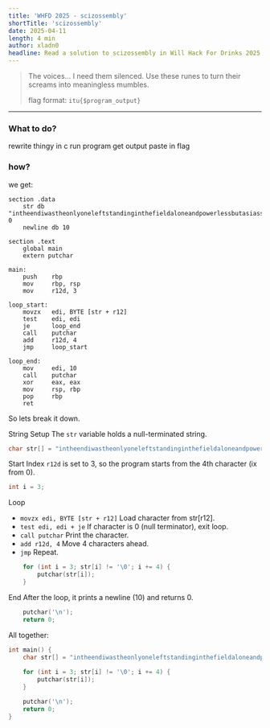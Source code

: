 ```yaml
---
title: 'WHFD 2025 - scizossembly'
shortTitle: 'scizossembly'
date: 2025-04-11
length: 4 min
author: xladn0
headline: Read a solution to scizossembly in Will Hack For Drinks 2025
---
```


> The voices... I need them silenced. Use these runes to turn their screams into
> meaningless mumbles.
>
> flag format: `itu{$program_output}`

---
### What to do?
rewrite thingy in c
run program get output
paste in flag


### how?
we get:
```assembly
section .data
    str db "intheendiwastheonlyoneleftstandinginthefieldaloneandpowerlessbutasiassembledmylastwordsicarriedintothefiremylastpunchfilledwithsoul", 0
    newline db 10

section .text
    global main
    extern putchar

main:
    push    rbp
    mov     rbp, rsp
    mov     r12d, 3
    
loop_start:
    movzx   edi, BYTE [str + r12]
    test    edi, edi
    je      loop_end
    call    putchar
    add     r12d, 4
    jmp     loop_start
    
loop_end:
    mov     edi, 10
    call    putchar
    xor     eax, eax
    mov     rsp, rbp
    pop     rbp
    ret
```
So lets break it down. 

String Setup
The `str` variable holds a null-terminated string.
```c
char str[] = "intheendiwastheonlyoneleftstandinginthefieldaloneandpowerlessbutasiassembledmylastwordsicarriedintothefiremylastpunchfilledwithsoul";
```

Start Index
`r12d` is set to 3, so the program starts from the 4th character (ix from 0).
```c
int i = 3;
```

Loop
- `movzx edi, BYTE [str + r12]` Load character from str[r12].
- `test edi, edi + je` If character is 0 (null terminator), exit loop.
- `call putchar` Print the character.
- `add r12d, 4` Move 4 characters ahead.
- `jmp` Repeat.
```c
    for (int i = 3; str[i] != '\0'; i += 4) {
        putchar(str[i]);
    }
```

End
After the loop, it prints a newline (10) and returns 0.
```c
    putchar('\n');
    return 0;
```


All together:
```c
int main() {
    char str[] = "intheendiwastheonlyoneleftstandinginthefieldaloneandpowerlessbutasiassembledmylastwordsicarriedintothefiremylastpunchfilledwithsoul";
    
    for (int i = 3; str[i] != '\0'; i += 4) {
        putchar(str[i]);
    }

    putchar('\n');
    return 0;
}
```
